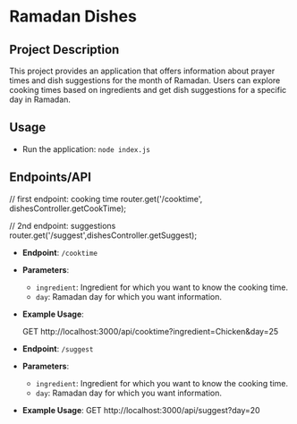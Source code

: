 # Ramadan Dishes

## Project Description

This project provides an application that offers information about prayer times and dish suggestions for the month of Ramadan. Users can explore cooking times based on ingredients and get dish suggestions for a specific day in Ramadan.

## Usage

- Run the application: `node index.js`

## Endpoints/API
// first endpoint: cooking time
router.get('/cooktime', dishesController.getCookTime);

// 2nd endpoint: suggestions
router.get('/suggest',dishesController.getSuggest);


- **Endpoint**: `/cooktime`
- **Parameters**:
  - `ingredient`: Ingredient for which you want to know the cooking time.
  - `day`: Ramadan day for which you want information.
- **Example Usage**:
 
  GET   http://localhost:3000/api/cooktime?ingredient=Chicken&day=25


- **Endpoint**: `/suggest`
- **Parameters**:
  - `ingredient`: Ingredient for which you want to know the cooking time.
  - `day`: Ramadan day for which you want information.
- **Example Usage**:
   GET   http://localhost:3000/api/suggest?day=20
